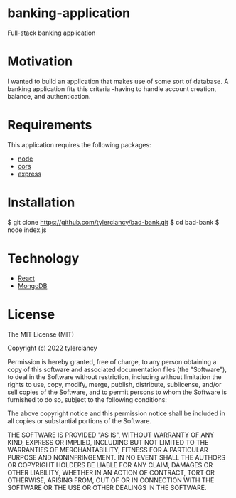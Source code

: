 # banking-application
Full-stack banking application

# Motivation
I wanted to build an application that makes use of some sort of database. A banking application fits this criteria -having to handle account creation, balance, and authentication.

# Requirements
This application requires the following packages:
* [node](https://nodejs.org/en/download/)
* [cors](https://www.npmjs.com/package/cors)
* [express](https://www.npmjs.com/package/express)

# Installation

$ git clone https://github.com/tylerclancy/bad-bank.git
$ cd bad-bank
$ node index.js

# Technology
* [React](https://reactjs.org/)
* [MongoDB](https://www.mongodb.com/)

# License
The MIT License (MIT)

Copyright (c) 2022 tylerclancy

Permission is hereby granted, free of charge, to any person obtaining a copy of this software and associated documentation files (the "Software"), to deal in the Software without restriction, including without limitation the rights to use, copy, modify, merge, publish, distribute, sublicense, and/or sell copies of the Software, and to permit persons to whom the Software is furnished to do so, subject to the following conditions:

The above copyright notice and this permission notice shall be included in all copies or substantial portions of the Software.

THE SOFTWARE IS PROVIDED "AS IS", WITHOUT WARRANTY OF ANY KIND, EXPRESS OR IMPLIED, INCLUDING BUT NOT LIMITED TO THE WARRANTIES OF MERCHANTABILITY, FITNESS FOR A PARTICULAR PURPOSE AND NONINFRINGEMENT. IN NO EVENT SHALL THE AUTHORS OR COPYRIGHT HOLDERS BE LIABLE FOR ANY CLAIM, DAMAGES OR OTHER LIABILITY, WHETHER IN AN ACTION OF CONTRACT, TORT OR OTHERWISE, ARISING FROM, OUT OF OR IN CONNECTION WITH THE SOFTWARE OR THE USE OR OTHER DEALINGS IN THE SOFTWARE.
